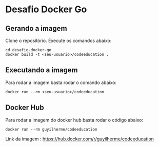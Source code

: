 # Desafio Docker Go

## Gerando a imagem
Clone o reposítório.
Execute os comandos abaixo:
```
cd desafio-docker-go
docker build -t <seu-usuario>/codeeducation .
```

## Executando a imagem
Para rodar a imagem basta rodar o comando abaixo:
```
docker run --rm <seu-usuario>/codeeducation
```

## Docker Hub

Para rodar a imagem do docker hub basta rodar o código abaixo:

```
docker run --rm guyilherme/codeeducation
```
Link da imagem : https://hub.docker.com/r/guyilherme/codeeducation